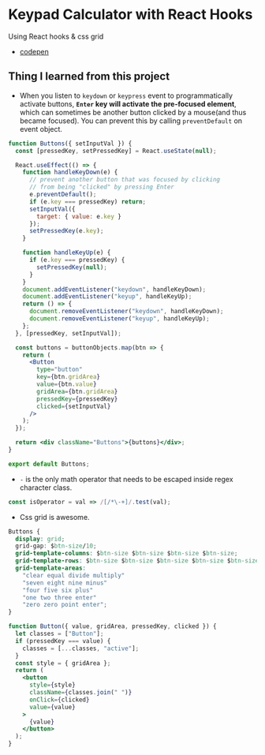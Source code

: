 # Keypad Calculator with React Hooks

Using React hooks & css grid

- [codepen](https://codepen.io/sidhlee/pen/yLNJaqb)

## Thing I learned from this project

- When you listen to `keydown` or `keypress` event to programmatically activate buttons,
  **`Enter` key will activate the pre-focused element**,
  which can sometimes be another button clicked by a mouse(and thus became focused).
  You can prevent this by calling `preventDefault` on event object.

```jsx
function Buttons({ setInputVal }) {
  const [pressedKey, setPressedKey] = React.useState(null);

  React.useEffect(() => {
    function handleKeyDown(e) {
      // prevent another button that was focused by clicking
      // from being "clicked" by pressing Enter
      e.preventDefault();
      if (e.key === pressedKey) return;
      setInputVal({
        target: { value: e.key }
      });
      setPressedKey(e.key);
    }

    function handleKeyUp(e) {
      if (e.key === pressedKey) {
        setPressedKey(null);
      }
    }
    document.addEventListener("keydown", handleKeyDown);
    document.addEventListener("keyup", handleKeyUp);
    return () => {
      document.removeEventListener("keydown", handleKeyDown);
      document.removeEventListener("keyup", handleKeyUp);
    };
  }, [pressedKey, setInputVal]);

  const buttons = buttonObjects.map(btn => {
    return (
      <Button
        type="button"
        key={btn.gridArea}
        value={btn.value}
        gridArea={btn.gridArea}
        pressedKey={pressedKey}
        clicked={setInputVal}
      />
    );
  });

  return <div className="Buttons">{buttons}</div>;
}

export default Buttons;
```

- `-` is the only math operator that needs to be escaped inside regex character class.

```jsx
const isOperator = val => /[/*\-+]/.test(val);
```

- Css grid is awesome.

```css
Buttons {
  display: grid;
  grid-gap: $btn-size/10;
  grid-template-columns: $btn-size $btn-size $btn-size $btn-size;
  grid-template-rows: $btn-size $btn-size $btn-size $btn-size $btn-size;
  grid-template-areas:
    "clear equal divide multiply"
    "seven eight nine minus"
    "four five six plus"
    "one two three enter"
    "zero zero point enter";
}
```

```jsx
function Button({ value, gridArea, pressedKey, clicked }) {
  let classes = ["Button"];
  if (pressedKey === value) {
    classes = [...classes, "active"];
  }
  const style = { gridArea };
  return (
    <button
      style={style}
      className={classes.join(" ")}
      onClick={clicked}
      value={value}
    >
      {value}
    </button>
  );
}
```
